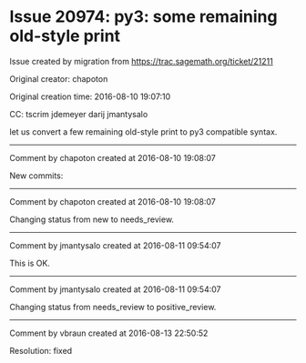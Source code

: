# Issue 20974: py3: some remaining old-style print

Issue created by migration from https://trac.sagemath.org/ticket/21211

Original creator: chapoton

Original creation time: 2016-08-10 19:07:10

CC:  tscrim jdemeyer darij jmantysalo

let us convert a few remaining old-style print to py3 compatible syntax.


---

Comment by chapoton created at 2016-08-10 19:08:07

New commits:


---

Comment by chapoton created at 2016-08-10 19:08:07

Changing status from new to needs_review.


---

Comment by jmantysalo created at 2016-08-11 09:54:07

This is OK.


---

Comment by jmantysalo created at 2016-08-11 09:54:07

Changing status from needs_review to positive_review.


---

Comment by vbraun created at 2016-08-13 22:50:52

Resolution: fixed
